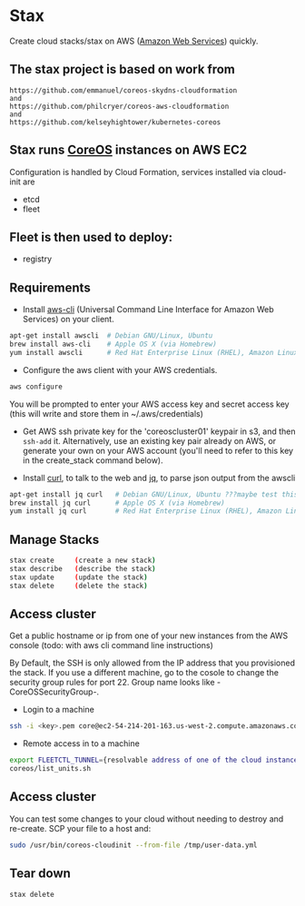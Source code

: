 # Stax

Create cloud stacks/stax on AWS ([Amazon Web Services](aws.amazon.com)) quickly.

## The stax project is based on work from

    https://github.com/emmanuel/coreos-skydns-cloudformation
    and
    https://github.com/philcryer/coreos-aws-cloudformation
    and
    https://github.com/kelseyhightower/kubernetes-coreos

## Stax runs [CoreOS](https://coreos.com/) instances on AWS EC2

Configuration is handled by Cloud Formation, services installed via cloud-init are

* etcd
* fleet

## Fleet is then used to deploy:

* registry

## Requirements

* Install [aws-cli](https://github.com/aws/aws-cli) (Universal Command Line Interface for Amazon Web Services) on your client.

```bash
apt-get install awscli  # Debian GNU/Linux, Ubuntu
brew install aws-cli    # Apple OS X (via Homebrew)
yum install awscli      # Red Hat Enterprise Linux (RHEL), Amazon Linux, Centos
```

* Configure the aws client with your AWS credentials.

```bash
aws configure
```

You will be prompted to enter your AWS access key and secret access key (this will write and store them in ~/.aws/credentials)

* Get AWS ssh private key for the 'coreoscluster01' keypair in s3, and then `ssh-add` it. Alternatively, use an existing key pair already on AWS, or generate your own on your AWS account
(you'll need to refer to this key in the create_stack command below).

* Install [curl](), to talk to the web and [jq](), to parse json output from the awscli

```bash
apt-get install jq curl   # Debian GNU/Linux, Ubuntu ???maybe test this
brew install jq curl      # Apple OS X (via Homebrew)
yum install jq curl       # Red Hat Enterprise Linux (RHEL), Amazon Linux, Centos ???test this
```

## Manage Stacks
```bash
stax create     (create a new stack)
stax describe   (describe the stack)
stax update     (update the stack)
stax delete     (delete the stack)
```
## Access cluster

Get a public hostname or ip from one of your new instances from the AWS console (todo: with aws cli command line instructions)

By Default, the SSH is only allowed from the IP address that you provisioned the stack. If you use a different machine, go to 
the cosole to change the security group rules for port 22. Group name looks like <stack-name>-CoreOSSecurityGroup-.

* Login to a machine
```bash
ssh -i <key>.pem core@ec2-54-214-201-163.us-west-2.compute.amazonaws.com
```
* Remote access in to a machine

```bash
export FLEETCTL_TUNNEL={resolvable address of one of the cloud instances}
coreos/list_units.sh
```

## Access cluster
You can test some changes to your cloud without needing to destroy and re-create. SCP your file to a host and:

``` bash
sudo /usr/bin/coreos-cloudinit --from-file /tmp/user-data.yml
```
## Tear down
```bash
stax delete
```
